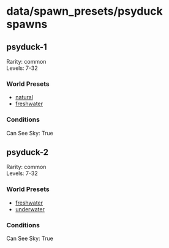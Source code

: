 # data/spawn_presets/psyduck spawns  
  
## psyduck-1  
Rarity: common  
Levels: 7-32  
  
### World Presets  
* [natural](data/spawn_data/natural.md)  
* [freshwater](data/spawn_data/freshwater.md)  
  
### Conditions  
Can See Sky: True  
  
## psyduck-2  
Rarity: common  
Levels: 7-32  
  
### World Presets  
* [freshwater](data/spawn_data/freshwater.md)  
* [underwater](data/spawn_data/underwater.md)  
  
### Conditions  
Can See Sky: True  

